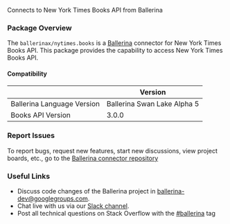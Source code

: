 Connects to New York Times Books API from Ballerina

### Package Overview
The `ballerinax/nytimes.books` is a [Ballerina](https://ballerina.io/) connector for New York Times Books API.
This package provides the capability to access New York Times Books API.

#### Compatibility
|                               | Version                     |
|-------------------------------|-----------------------------|
|  Ballerina Language Version   | Ballerina Swan Lake Alpha 5 | 
|     Books API Version         | 3.0.0                       |

### Report Issues
To report bugs, request new features, start new discussions, view project boards, etc., go to the [Ballerina connector repository](https://github.com/ballerina-platform/ballerinax-openapi-connectors)

### Useful Links
- Discuss code changes of the Ballerina project in [ballerina-dev@googlegroups.com](mailto:ballerina-dev@googlegroups.com).
- Chat live with us via our [Slack channel](https://ballerina.io/community/slack/).
- Post all technical questions on Stack Overflow with the [#ballerina](https://stackoverflow.com/questions/tagged/ballerina) tag
